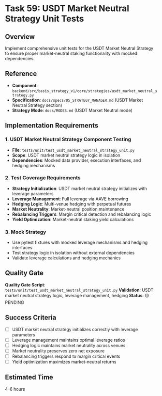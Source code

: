 # Task 59: USDT Market Neutral Strategy Unit Tests

## Overview
Implement comprehensive unit tests for the USDT Market Neutral Strategy to ensure proper market-neutral staking functionality with mocked dependencies.

## Reference
- **Component**: `backend/src/basis_strategy_v1/core/strategies/usdt_market_neutral_strategy.py`
- **Specification**: `docs/specs/05_STRATEGY_MANAGER.md` (USDT Market Neutral Strategy section)
- **Strategy Mode**: `docs/MODES.md` (USDT Market Neutral mode)

## Implementation Requirements

### 1. USDT Market Neutral Strategy Component Testing
- **File**: `tests/unit/test_usdt_market_neutral_strategy_unit.py`
- **Scope**: USDT market neutral strategy logic in isolation
- **Dependencies**: Mocked data provider, execution interfaces, and hedging mechanisms

### 2. Test Coverage Requirements
- **Strategy Initialization**: USDT market neutral strategy initializes with leverage parameters
- **Leverage Management**: Full leverage via AAVE borrowing
- **Hedging Logic**: Multi-venue hedging with perpetual futures
- **Market Neutrality**: Market-neutral position maintenance
- **Rebalancing Triggers**: Margin critical detection and rebalancing logic
- **Yield Optimization**: Market-neutral staking yield calculations

### 3. Mock Strategy
- Use pytest fixtures with mocked leverage mechanisms and hedging interfaces
- Test strategy logic in isolation without external dependencies
- Validate leverage calculations and hedging mechanics

## Quality Gate
**Quality Gate Script**: `tests/unit/test_usdt_market_neutral_strategy_unit.py`
**Validation**: USDT market neutral strategy logic, leverage management, hedging
**Status**: 🟡 PENDING

## Success Criteria
- [ ] USDT market neutral strategy initializes correctly with leverage parameters
- [ ] Leverage management maintains optimal leverage ratios
- [ ] Hedging logic maintains market neutrality across venues
- [ ] Market neutrality preserves zero net exposure
- [ ] Rebalancing triggers respond to margin critical events
- [ ] Yield optimization maximizes market-neutral returns

## Estimated Time
4-6 hours
